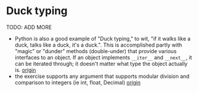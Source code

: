 # Duck typing

TODO: ADD MORE

- Python is also a good example of "Duck typing," to wit, "if it walks like a duck, talks like a duck, it's a duck.". This is accomplished partly with "magic" or "dunder" methods (double-under) that provide various interfaces to an object. If an object implements `__iter__` and `__next__`, it can be iterated through; it doesn't matter what type the object actually is. [origin](./exercise-concepts/hamming.md)
- the exercise supports any argument that supports modular division and comparison to integers (ie int, float, Decimal) [origin](./exercise-concepts/leap.md)
